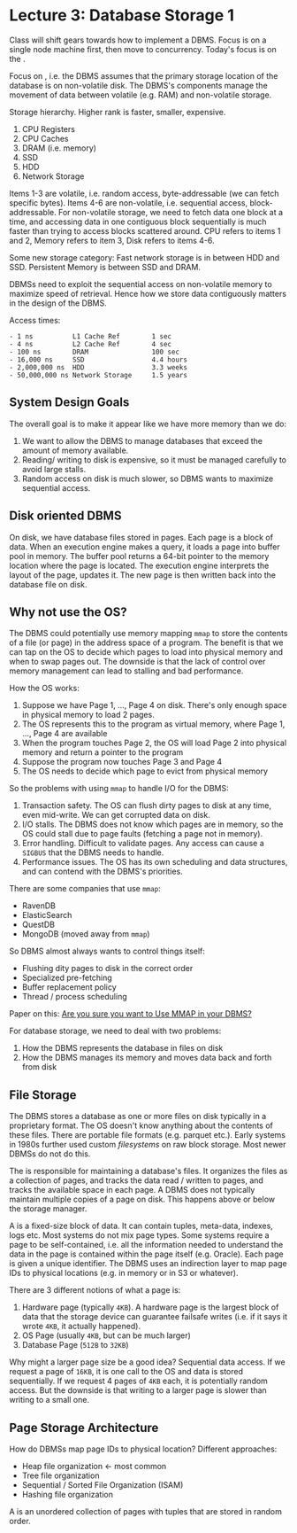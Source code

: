 # Lecture 3: Database Storage 1

Class will shift gears towards how to implement a DBMS. Focus is on a single node machine first, then move to concurrency. Today's focus is on the <Disk Manager>.

Focus on <disk-based architecture>, i.e. the DBMS assumes that the primary storage location of the database is on non-volatile disk. The DBMS's components manage the movement of data between volatile (e.g. RAM) and non-volatile storage. 

Storage hierarchy. Higher rank is faster, smaller, expensive.
1. CPU Registers
2. CPU Caches
3. DRAM (i.e. memory)
4. SSD
5. HDD
6. Network Storage

Items 1-3 are volatile, i.e. random access, byte-addressable (we can fetch specific bytes). Items 4-6 are non-volatile, i.e. sequential access, block-addressable. For non-volatile storage, we need to fetch data one block at a time, and accessing data in one contiguous block sequentially is much faster than trying to access blocks scattered around. CPU refers to items 1 and 2, Memory refers to item 3, Disk refers to items 4-6.

Some new storage category: Fast network storage is in between HDD and SSD. Persistent Memory is between SSD and DRAM.

DBMSs need to exploit the sequential access on non-volatile memory to maximize speed of retrieval. Hence how we store data contiguously matters in the design of the DBMS.

Access times:
```
- 1 ns          L1 Cache Ref        1 sec
- 4 ns          L2 Cache Ref        4 sec
- 100 ns        DRAM                100 sec
- 16,000 ns     SSD                 4.4 hours
- 2,000,000 ns  HDD                 3.3 weeks
- 50,000,000 ns Network Storage     1.5 years
```

## System Design Goals

The overall goal is to make it appear like we have more memory than we do:
1. We want to allow the DBMS to manage databases that exceed the amount of memory available. 
2. Reading/ writing to disk is expensive, so it must be managed carefully to avoid large stalls.
3. Random access on disk is much slower, so DBMS wants to maximize sequential access.

## Disk oriented DBMS

On disk, we have database files stored in pages. Each page is a block of data. When an execution engine makes a query, it loads a page into buffer pool in memory. The buffer pool returns a 64-bit pointer to the memory location where the page is located. The execution engine interprets the layout of the page, updates it. The new page is then written back into the database file on disk.

## Why not use the OS?

The DBMS could potentially use memory mapping `mmap` to store the contents of a file (or page) in the address space of a program. The benefit is that we can tap on the OS to decide which pages to load into physical memory and when to swap pages out. The downside is that the lack of control over memory management can lead to stalling and bad performance.

How the OS works:
1. Suppose we have Page 1, ..., Page 4 on disk. There's only enough space in physical memory to load 2 pages.
2. The OS represents this to the program as virtual memory, where Page 1, ..., Page 4 are available
3. When the program touches Page 2, the OS will load Page 2 into physical memory and return a pointer to the program
4. Suppose the program now touches Page 3 and Page 4
5. The OS needs to decide which page to evict from physical memory

So the problems with using `mmap` to handle I/O for the DBMS:
1. Transaction safety. The OS can flush dirty pages to disk at any time, even mid-write. We can get corrupted data on disk.
2. I/O stalls. The DBMS does not know which pages are in memory, so the OS could stall due to page faults (fetching a page not in memory).
3. Error handling. Difficult to validate pages. Any access can cause a `SIGBUS` that the DBMS needs to handle.
4. Performance issues. The OS has its own scheduling and data structures, and can contend with the DBMS's priorities.

There are some companies that use `mmap`:
- RavenDB
- ElasticSearch
- QuestDB
- MongoDB (moved away from `mmap`)

So DBMS almost always wants to control things itself:
- Flushing dity pages to disk in the correct order
- Specialized pre-fetching
- Buffer replacement policy
- Thread / process scheduling

Paper on this: [Are you sure you want to Use MMAP in your DBMS?](https://db.cs.cmu.edu/papers/2022/cidr2022-p13-crotty.pdf)

For database storage, we need to deal with two problems:
1. How the DBMS represents the database in files on disk
2. How the DBMS manages its memory and moves data back and forth from disk

## File Storage

The DBMS stores a database as one or more files on disk typically in a proprietary format. The OS doesn't know anything about the contents of these files. There are portable file formats (e.g. parquet etc.). Early systems in 1980s further used custom *filesystems* on raw block storage. Most newer DBMSs do not do this.

The <storage manager> is responsible for maintaining a database's files. It organizes the files as a collection of pages, and tracks the data read / written to pages, and tracks the available space in each page. A DBMS does not typically maintain multiple copies of a page on disk. This happens above or below the storage manager.

A <page> is a fixed-size block of data. It can contain tuples, meta-data, indexes, logs etc. Most systems do not mix page types. Some systems require a page to be self-contained, i.e. all the information needed to understand the data in the page is contained within the page itself (e.g. Oracle). Each page is given a unique identifier. The DBMS uses an indirection layer to map page IDs to physical locations (e.g. in memory or in S3 or whatever).

There are 3 different notions of what a page is:
1. Hardware page (typically `4KB`). A hardware page is the largest block of data that the storage device can guarantee failsafe writes (i.e. if it says it wrote `4KB`, it actually happened).
2. OS Page (usually `4KB`, but can be much larger)
3. Database Page (`512B` to `32KB`)

Why might a larger page size be a good idea? Sequential data access. If we request a page of `16KB`, it is one call to the OS and data is stored sequentially. If we request 4 pages of `4KB` each, it is potentially random access. But the downside is that writing to a larger page is slower than writing to a small one. 

## Page Storage Architecture

How do DBMSs map page IDs to physical location? Different approaches:
- Heap file organization <- most common
- Tree file organization
- Sequential / Sorted File Organization (ISAM)
- Hashing file organization

A <heap file> is an unordered collection of pages with tuples that are stored in random order. 